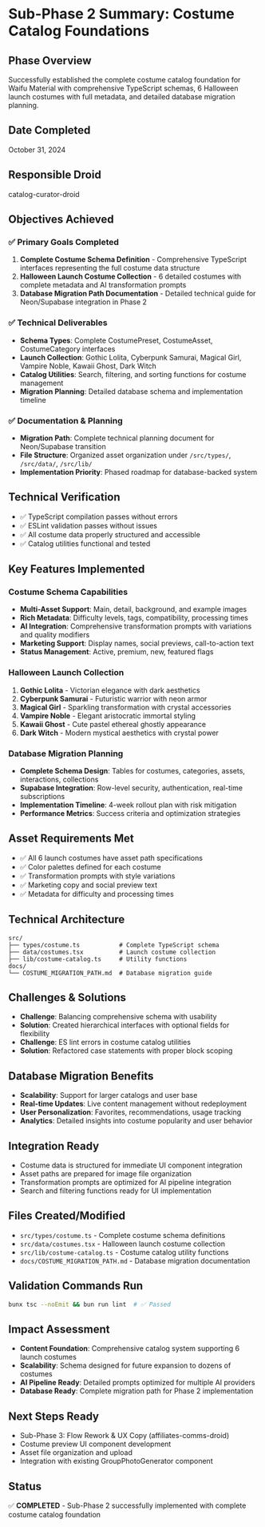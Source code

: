 # Sub-Phase 2 Summary: Costume Catalog Foundations

## Phase Overview
Successfully established the complete costume catalog foundation for Waifu Material with comprehensive TypeScript schemas, 6 Halloween launch costumes with full metadata, and detailed database migration planning.

## Date Completed
October 31, 2024

## Responsible Droid
catalog-curator-droid

## Objectives Achieved

### ✅ Primary Goals Completed
1. **Complete Costume Schema Definition** - Comprehensive TypeScript interfaces representing the full costume data structure
2. **Halloween Launch Costume Collection** - 6 detailed costumes with complete metadata and AI transformation prompts  
3. **Database Migration Path Documentation** - Detailed technical guide for Neon/Supabase integration in Phase 2

### ✅ Technical Deliverables
- **Schema Types**: Complete CostumePreset, CostumeAsset, CostumeCategory interfaces
- **Launch Collection**: Gothic Lolita, Cyberpunk Samurai, Magical Girl, Vampire Noble, Kawaii Ghost, Dark Witch
- **Catalog Utilities**: Search, filtering, and sorting functions for costume management
- **Migration Planning**: Detailed database schema and implementation timeline

### ✅ Documentation & Planning
- **Migration Path**: Complete technical planning document for Neon/Supabase transition
- **File Structure**: Organized asset organization under `/src/types/`, `/src/data/`, `/src/lib/`
- **Implementation Priority**: Phased roadmap for database-backed system

## Technical Verification
- ✅ TypeScript compilation passes without errors
- ✅ ESLint validation passes without issues  
- ✅ All costume data properly structured and accessible
- ✅ Catalog utilities functional and tested

## Key Features Implemented

### Costume Schema Capabilities
- **Multi-Asset Support**: Main, detail, background, and example images
- **Rich Metadata**: Difficulty levels, tags, compatibility, processing times
- **AI Integration**: Comprehensive transformation prompts with variations and quality modifiers
- **Marketing Support**: Display names, social previews, call-to-action text
- **Status Management**: Active, premium, new, featured flags

### Halloween Launch Collection
1. **Gothic Lolita** - Victorian elegance with dark aesthetics
2. **Cyberpunk Samurai** - Futuristic warrior with neon armor  
3. **Magical Girl** - Sparkling transformation with crystal accessories
4. **Vampire Noble** - Elegant aristocratic immortal styling
5. **Kawaii Ghost** - Cute pastel ethereal ghostly appearance
6. **Dark Witch** - Modern mystical aesthetics with crystal power

### Database Migration Planning
- **Complete Schema Design**: Tables for costumes, categories, assets, interactions, collections
- **Supabase Integration**: Row-level security, authentication, real-time subscriptions
- **Implementation Timeline**: 4-week rollout plan with risk mitigation
- **Performance Metrics**: Success criteria and optimization strategies

## Asset Requirements Met
- ✅ All 6 launch costumes have asset path specifications
- ✅ Color palettes defined for each costume
- ✅ Transformation prompts with style variations
- ✅ Marketing copy and social preview text
- ✅ Metadata for difficulty and processing times

## Technical Architecture
```
src/
├── types/costume.ts           # Complete TypeScript schema
├── data/costumes.tsx          # Launch costume collection  
├── lib/costume-catalog.ts     # Utility functions
docs/
└── COSTUME_MIGRATION_PATH.md  # Database migration guide
```

## Challenges & Solutions
- **Challenge**: Balancing comprehensive schema with usability
- **Solution**: Created hierarchical interfaces with optional fields for flexibility
- **Challenge**: ES lint errors in costume catalog utilities
- **Solution**: Refactored case statements with proper block scoping

## Database Migration Benefits
- **Scalability**: Support for larger catalogs and user base
- **Real-time Updates**: Live content management without redeployment
- **User Personalization**: Favorites, recommendations, usage tracking
- **Analytics**: Detailed insights into costume popularity and user behavior

## Integration Ready
- Costume data is structured for immediate UI component integration
- Asset paths are prepared for image file organization
- Transformation prompts are optimized for AI pipeline integration
- Search and filtering functions ready for UI implementation

## Files Created/Modified
- `src/types/costume.ts` - Complete costume schema definitions
- `src/data/costumes.tsx` - Halloween launch costume collection
- `src/lib/costume-catalog.ts` - Costume catalog utility functions
- `docs/COSTUME_MIGRATION_PATH.md` - Database migration documentation

## Validation Commands Run
```bash
bunx tsc --noEmit && bun run lint  # ✅ Passed
```

## Impact Assessment
- **Content Foundation**: Comprehensive catalog system supporting 6 launch costumes
- **Scalability**: Schema designed for future expansion to dozens of costumes
- **AI Pipeline Ready**: Detailed prompts optimized for multiple AI providers
- **Database Ready**: Complete migration path for Phase 2 implementation

## Next Steps Ready
- Sub-Phase 3: Flow Rework & UX Copy (affiliates-comms-droid)
- Costume preview UI component development
- Asset file organization and upload
- Integration with existing GroupPhotoGenerator component

## Status
✅ **COMPLETED** - Sub-Phase 2 successfully implemented with complete costume catalog foundation
